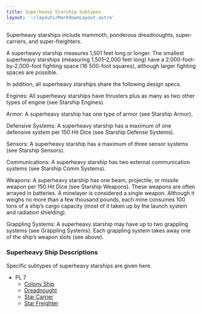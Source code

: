 ```yaml
---
title: Superheavy Starship Subtypes
layout: '~/layouts/MarkdownLayout.astro'
---
```

Superheavy starships include mammoth, ponderous dreadnoughts, super-carriers,
and super-freighters.

A superheavy starship measures 1,501 feet long or longer. The smallest
superheavy starships (measuring 1,501–2,000 feet long) have a 2,000-foot-
by-2,000-foot fighting space (16 500-foot squares), although larger fighting
spaces are possible.

In addition, all superheavy starships share the following design specs.

Engines: All superheavy starships have thrusters plus as many as two other
types of engine (see Starship Engines).

Armor: A superheavy starship has one type of armor (see Starship Armor).

Defensive Systems: A superheavy starship has a maximum of one defensive system
per 150 Hit Dice (see Starship Defense Systems).

Sensors: A superheavy starship has a maximum of three sensor systems (see
Starship Sensors).

Communications: A superheavy starship has two external communication systems
(see Starship Comm Systems).

Weapons: A superheavy starship has one beam, projectile, or missile weapon per
150 Hit Dice (see Starship Weapons). These weapons are often arrayed in
batteries. A minelayer is considered a single weapon. Although it weighs no
more than a few thousand pounds, each mine consumes 100 tons of a ship’s cargo
capacity (most of it taken up by the launch system and radiation shielding).

Grappling Systems: A superheavy starship may have up to two grappling systems
(see Grappling Systems). Each grappling system takes away one of the ship’s
weapon slots (see above).

### Superheavy Ship Descriptions

Specific subtypes of superheavy starships are given here.

  * PL 7
    * [Colony Ship](/future.d20.srd/starships/starship.types/superheavy.starship.subtypes/colony.ship)
    * [Dreadnought](/future.d20.srd/starships/starship.types/superheavy.starship.subtypes/dreadnought)
    * [Star Carrier](/future.d20.srd/starships/starship.types/superheavy.starship.subtypes/star.carrier)
    * [Star Freighter](/future.d20.srd/starships/starship.types/superheavy.starship.subtypes/star.freighter)

